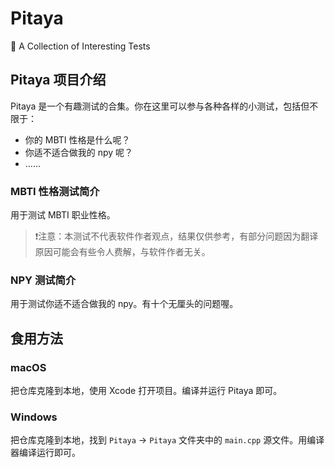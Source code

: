 # Pitaya

👻 A Collection of Interesting Tests

## Pitaya 项目介绍

Pitaya 是一个有趣测试的合集。你在这里可以参与各种各样的小测试，包括但不限于：

- 你的 MBTI 性格是什么呢？
- 你适不适合做我的 npy 呢？
- ……

### MBTI 性格测试简介

用于测试 MBTI 职业性格。

> ❗️注意：本测试不代表软件作者观点，结果仅供参考，有部分问题因为翻译原因可能会有些令人费解，与软件作者无关。

### NPY 测试简介

用于测试你适不适合做我的 npy。有十个无厘头的问题喔。

## 食用方法

### macOS

把仓库克隆到本地，使用 Xcode 打开项目。编译并运行 Pitaya 即可。

### Windows

把仓库克隆到本地，找到 `Pitaya` -> `Pitaya` 文件夹中的 `main.cpp` 源文件。用编译器编译运行即可。